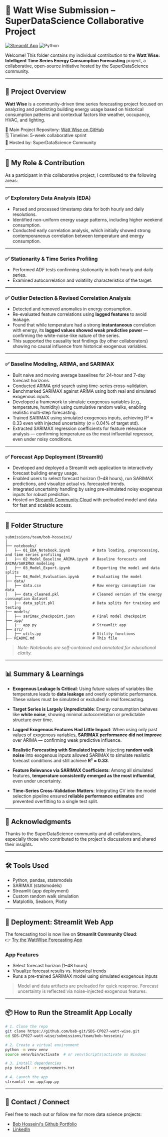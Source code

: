 # 🧠 Watt Wise Submission – SuperDataScience Collaborative Project
[![Streamlit App](https://img.shields.io/badge/Live%20App-Streamlit-brightgreen?logo=streamlit)](https://watt-wise-bob-app.streamlit.app)
![Python](https://img.shields.io/badge/Python-3.12-blue?logo=python)
<!-- ![GitHub stars](https://img.shields.io/github/stars/bab-git/SDS-CP027-watt-wise?style=social) -->
<!-- ![GitHub forks](https://img.shields.io/github/forks/bab-git/SDS-CP027-watt-wise?style=social) -->

Welcome! This folder contains my individual contribution to the **Watt Wise: Intelligent Time Series Energy Consumption Forecasting** project, a collaborative, open-source initiative hosted by the SuperDataScience community.

---

## 📌 Project Overview

**Watt Wise** is a community-driven time series forecasting project focused on analyzing and predicting building energy usage based on historical consumption patterns and contextual factors like weather, occupancy, HVAC, and lighting.

🔗 Main Project Repository: [Watt Wise on GitHub](https://github.com/SuperDataScience-Community-Projects/SDS-CP027-watt-wise)  
🗓️ Timeline: 5-week collaborative sprint  
🧠 Hosted by: SuperDataScience Community  

---

## 👤 My Role & Contribution

As a participant in this collaborative project, I contributed to the following areas:

---

### ✅ **Exploratory Data Analysis (EDA)**

* Parsed and processed timestamp data for both hourly and daily resolutions.
* Identified non-uniform energy usage patterns, including higher weekend consumption.
* Conducted early correlation analysis, which initially showed strong contemporaneous correlation between temperature and energy consumption.

---

### ✅ **Stationarity & Time Series Profiling**

* Performed ADF tests confirming stationarity in both hourly and daily series.
* Examined autocorrelation and volatility characteristics of the target.

---

### ✅ **Outlier Detection & Revised Correlation Analysis**

* Detected and removed anomalies in energy consumption.
* Re-evaluated feature correlations using **lagged features** to avoid leakage.
* Found that while temperature had a strong **instantaneous** correlation with energy, its **lagged values showed weak predictive power** — confirming the white-noise-like nature of the series.
* This supported the causality test findings (by other collaborators) showing no causal influence from historical exogenous variables.

---

### ✅ **Baseline Modeling, ARIMA, and SARIMAX**

* Built naive and moving average baselines for 24-hour and 7-day forecast horizons.
* Conducted ARIMA grid search using time-series cross-validation.
* Benchmarked SARIMAX against ARIMA using both real and simulated exogenous inputs.
* Developed a framework to simulate exogenous variables (e.g., temperature, humidity) using cumulative random walks, enabling realistic multi-step forecasting.
* Trained SARIMAX using simulated exogenous inputs, achieving R² ≈ 0.33 even with injected uncertainty (σ ≈ 0.04% of target std).
* Extracted SARIMAX regression coefficients for feature relevance analysis — confirming temperature as the most influential regressor, even under noisy conditions.

---

### ✅ **Forecast App Deployment (Streamlit)**

* Developed and deployed a Streamlit web application to interactively forecast building energy usage.
* Enabled users to select forecast horizon (1–48 hours), run SARIMAX predictions, and visualize actual vs. forecasted trends.
* Integrated uncertainty handling by using pre-simulated noisy exogenous inputs for robust prediction.
* Hosted on [Streamlit Community Cloud](https://watt-wise-bob-app.streamlit.app) with preloaded model and data for fast and scalable access.


---

## 📂 Folder Structure

```plaintext
submissions/team/bob-hosseini/
│
├── notebooks/
│   ├── 01_EDA_Notebook.ipynb          # Data loading, preprocessing, and time series profiling
│   ├── 02_Model_Baseline_ARIMA.ipynb  # Baseline forecasts and ARIMA/SARIMAX modeling
│   ├── 03_Model_Export.ipynb          # Exporting the model and data splits
│   ├── 04_Model_Evaluation.ipynb      # Evaluating the model
├── data/
│   ├── data.csv                       # Raw energy consumption raw data
│   ├── data_cleaned.pkl               # Cleaned version of the energy consumption dataset
│   ├── data_split.pkl                 # Data splits for training and testing
├── models/
│   ├── sarimax_checkpoint.json        # Final model checkpoint
├── app/
│   ├── app.py                         # Streamlit app
├── src/
│   ├── utils.py                       # Utility functions
├── README.md                          # This file
```

> *Note: Notebooks are self-contained and annotated for educational clarity.*

---

## 📊 Summary & Learnings

* **Exogenous Leakage Is Critical**: Using future values of variables like temperature leads to **data leakage** and overly optimistic performance. These values must be simulated or excluded in real forecasting.

* **Target Series is Largely Unpredictable**: Energy consumption behaves like **white noise**, showing minimal autocorrelation or predictable structure over time.

* **Lagged Exogenous Features Had Little Impact**: When using only past values of exogenous variables, **SARIMAX performance did not improve** over ARIMA — confirming weak predictive influence.

* **Realistic Forecasting with Simulated Inputs**: Injecting **random walk noise** into exogenous inputs allowed SARIMAX to simulate realistic forecast conditions and still achieve **R² ≈ 0.33**.

* **Feature Relevance via SARIMAX Coefficients**: Among all simulated features, **temperature consistently emerged as the most influential**, even under uncertainty.

* **Time-Series Cross-Validation Matters**: Integrating CV into the model selection pipeline ensured **reliable performance estimates** and prevented overfitting to a single test split.

---

## 🙌 Acknowledgments

Thanks to the SuperDataScience community and all collaborators, especially those who contributed to the project's discussions and shared their insights.  

---

## 🛠️ Tools Used

- Python, pandas, statsmodels
- SARIMAX (statsmodels)
- Streamlit (app deployment)
- Custom random walk simulation
- Matplotlib, Seaborn, Plotly


---

## 🚀 Deployment: Streamlit Web App

The forecasting tool is now live on **Streamlit Community Cloud**:  
👉 [Try the WattWise Forecasting App](https://watt-wise-bob-app.streamlit.app)

### App Features
- Select forecast horizon (1–48 hours)
- Visualize forecast results vs. historical trends
- Runs a pre-trained SARIMAX model using simulated exogenous inputs

> Model and data artifacts are preloaded for quick response. Forecast uncertainty is reflected via noise-injected exogenous features.

---

## 📦 How to Run the Streamlit App Locally

```bash
# 1. Clone the repo
git clone https://github.com/bab-git/SDS-CP027-watt-wise.git
cd SDS-CP027-watt-wise/submissions/team/bob-hosseini/

# 2. Create a virtual environment
python -m venv venv
source venv/bin/activate  # or venv\Scripts\activate on Windows

# 3. Install dependencies
pip install -r requirements.txt

# 4. Launch the app
streamlit run app/app.py

```


---

## 📧 Contact / Connect

Feel free to reach out or follow me for more data science projects:

* [Bob Hosseini's Github Portfolio](https://github.com/bab-git)
* [LinkedIn](https://www.linkedin.com/in/bhosseini/)